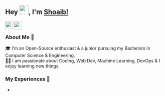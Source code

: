 ## Hey <img src="https://github.com/TheDudeThatCode/TheDudeThatCode/blob/master/Assets/Hi.gif" width="29px">, I'm [Shoaib!](https://github.com/SHAIKSHOAIB-GIT) 

<a href="https://www.linkedin.com/in/shaik-shoaib-/">
  <img align="left" width="24px" src="https://cdn.jsdelivr.net/npm/simple-icons@v3/icons/linkedin.svg"  />
</a>
<a href="mailto:shaikshoaib820@gmail.com">
  <img align="left" width="26px" src="https://cdn.jsdelivr.net/npm/simple-icons@v3/icons/gmail.svg" />
</a>


<br />

### About Me 🚀
🎓 I’m an Open-Source enthusiast & a junior pursuing my Bachelors in Computer Science & Engineering. </br>
👨‍💻  I am passionate about Coding, Web Dev, Machine Learning, DevOps & I enjoy learning new things. </br>

### My Experiences 🙌
-
